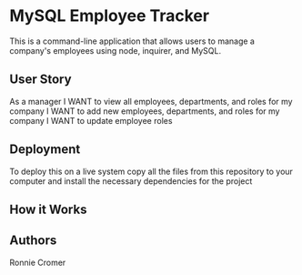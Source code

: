 # MySQL Employee Tracker

This is a command-line application that allows users to manage a company's employees using node, inquirer,
and MySQL.

## User Story
As a manager I WANT to view all employees, departments, and roles for my company
I WANT to add new employees, departments, and roles for my company
I WANT to update employee roles

## Deployment 
To deploy this on a live system copy all the files from this repository to your computer and install
the necessary dependencies for the project

## How it Works


## Authors
Ronnie Cromer
